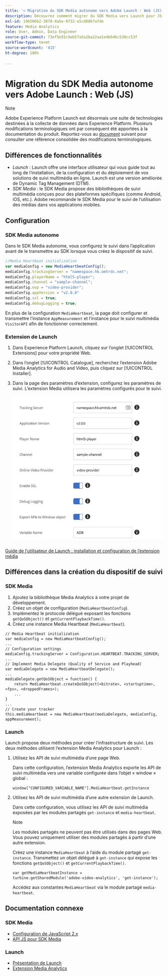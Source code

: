 ```yaml
---
title: '« Migration du SDK Media autonome vers Adobe Launch : Web (JS) »'
description: Découvrez comment migrer du SDK Media vers Launch pour JS.
exl-id: 19b506b2-3070-4a5e-9732-a5cd0867afde
feature: Media Analytics
role: User, Admin, Data Engineer
source-git-commit: 73ef5e55c9ab57a5a2ba22aa1e4b646c530cc53f
workflow-type: tm+mt
source-wordcount: '415'
ht-degree: 100%

---
```


# Migration du SDK Media autonome vers Adobe Launch : Web (JS)

>[!NOTE]
>Adobe Experience Platform Launch est désormais une suite de technologies destinées à la collecte de données dans Experience Platform. Plusieurs modifications terminologiques ont par conséquent été apportées à la documentation du produit. Reportez-vous au [document](https://experienceleague.adobe.com/docs/experience-platform/tags/term-updates.html?lang=fr) suivant pour consulter une référence consolidée des modifications terminologiques.

## Différences de fonctionnalités

* *Launch* : Launch offre une interface utilisateur qui vous guide tout au long de l’installation, de la configuration et du déploiement de vos solutions de suivi multimédia en ligne. Launch est une version améliorée de Dynamic Tag Management (DTM).
* *SDK Media* : le SDK Media propose des bibliothèques de suivi multimédia conçues pour des plateformes spécifiques (comme Android, iOS, etc.). Adobe recommande le SDK Media pour le suivi de l’utilisation des médias dans vos applications mobiles.

## Configuration

### SDK Media autonome

Dans le SDK Media autonome, vous configurez le suivi dans l’application avant de le transmettre
au SDK lorsque vous créez le dispositif de suivi.

```javascript
//Media Heartbeat initialization
var mediaConfig = new MediaHeartbeatConfig();
mediaConfig.trackingServer = "namespace.hb.omtrdc.net";
mediaConfig.playerName = "html5-player";
mediaConfig.channel = "sample-channel";
mediaConfig.ovp = "video-provider";
mediaConfig.appVersion = "v2.0.0"
mediaConfig.ssl = true;
mediaConfig.debugLogging = true;
```

En plus de la configuration `MediaHeartbeat`, la page doit configurer et transmettre
l’instance `AppMeasurement` et l’instance pour le suivi multimédia `VisitorAPI` afin 
de fonctionner correctement.

### Extension de Launch

1. Dans Experience Platform Launch, cliquez sur l’onglet [!UICONTROL Extensions] pour votre 
propriété Web.
1. Dans l’onglet [!UICONTROL Catalogue], recherchez l’extension Adobe Media Analytics for Audio and
Video, puis cliquez sur [!UICONTROL Installer].
1. Dans la page des paramètres d’extension, configurez les paramètres de suivi.
L’extension Media utilisera les paramètres configurés pour le suivi.

   ![](assets/launch_config_js.png)

[Guide de l’utilisateur de Launch : installation et configuration de l’extension média](https://experienceleague.adobe.com/docs/experience-platform/tags/extensions/adobe/media-analytics/overview.html?lang=fr#install-and-configure-the-ma-extension)

## Différences dans la création du dispositif de suivi

### SDK Media

1. Ajoutez la bibliothèque Media Analytics à votre projet de développement.
1. Créez un objet de configuration (`MediaHeartbeatConfig`).
1. Implémentez le protocole délégué exposant les fonctions `getQoSObject()` et `getCurrentPlaybackTime()`.
1. Créez une instance Media Heartbeat (`MediaHeartbeat`).

```
// Media Heartbeat initialization
var mediaConfig = new MediaHeartbeatConfig();
...
// Configuration settings
mediaConfig.trackingServer = Configuration.HEARTBEAT.TRACKING_SERVER;
...
// Implement Media Delegate (Quality of Service and Playhead)
var mediaDelegate = new MediaHeartbeatDelegate();
...
mediaDelegate.getQoSObject = function() {
    return MediaHeartbeat.createQoSObject(<bitrate>, <startuptime>, <fps>, <droppedFrames>);
    ...
}
...
// Create your tracker
this.mediaHeartbeat = new MediaHeartbeat(mediaDelegate, mediaConfig, appMeasurement);
```

### Launch

Launch propose deux méthodes pour créer l’infrastructure de suivi. Les deux méthodes utilisent l’extension Media Analytics pour Launch :

1. Utilisez les API de suivi multimédia d’une page Web.

   Dans cette configuration, l’extension Media Analytics exporte les API de suivi multimédia vers une variable configurée dans l’objet « window » global :

   ```
   window["CONFIGURED_VARIABLE_NAME"].MediaHeartbeat.getInstance
   ```

1. Utilisez les API de suivi multimédia d’une autre extension de Launch.

   Dans cette configuration, vous utilisez les API de suivi multimédia exposées par les modules partagés `get-instance` et `media-heartbeat`.

   >[!NOTE]
   >
   >Les modules partagés ne peuvent pas être utilisés dans des pages Web. Vous pouvez uniquement utiliser des modules partagés à partir d’une autre extension.

   Créez une instance `MediaHeartbeat` à l’aide du module partagé `get-instance`.
Transmettez un objet délégué à `get-instance` qui expose les fonctions `getQoSObject()` et `getCurrentPlaybackTime()`.

   ```
   var getMediaHeartbeatInstance =
   turbine.getSharedModule('adobe-video-analytics', 'get-instance');
   ```

   Accédez aux constantes `MediaHeartbeat` via le module partagé `media-heartbeat`.

## Documentation connexe

### SDK Media

* [Configuration de JavaScript 2.x](/help/legacy/media-sdk/setup/setup-javascript/set-up-js-2.md)
* [API JS pour SDK Media](https://adobe-marketing-cloud.github.io/media-sdks/reference/javascript/MediaHeartbeat.html)

### Launch

* [Présentation de Launch](https://experienceleague.adobe.com/docs/experience-platform/tags/home.html?lang=fr)
* [Extension Media Analytics](https://experienceleague.adobe.com/docs/experience-platform/tags/extensions/adobe/media-analytics/overview.html?lang=fr)
